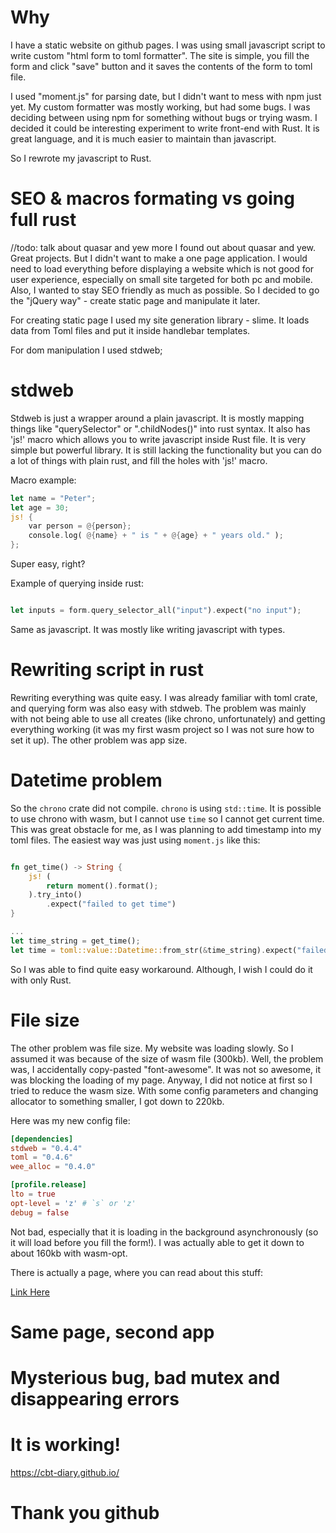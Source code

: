 # Why

I have a static website on github pages. I was using small javascript script to write custom "html form to toml formatter". The site is simple, you fill the form and click "save" button and it saves the contents of the form to toml file.

I used "moment.js" for parsing date, but I didn't want to mess with npm just yet. My custom formatter was mostly working, but had some bugs. I was deciding between using npm for something without bugs or trying wasm. I decided it could be interesting experiment to write front-end with Rust. It is great language, and it is much easier to maintain than javascript.

So I rewrote my javascript to Rust.

# SEO & macros formating vs going full rust

//todo: talk about quasar and yew more
I found out about quasar and yew. Great projects. But I didn't want to make a one page application. I would need to load everything before displaying a website which is not good for user experience, especially on small site targeted for both pc and mobile. Also, I wanted to stay SEO friendly as much as possible. So I decided to go the "jQuery way" - create static page and manipulate it later.

For creating static page I used my site generation library - slime. It loads data from Toml files and put it inside handlebar templates.

For dom manipulation I used stdweb;

# stdweb

Stdweb is just a wrapper around a plain javascript. It is mostly mapping things like "querySelector" or ".childNodes()" into rust syntax. It also has 'js!' macro which allows you to write javascript inside Rust file. It is very simple but powerful library. It is still lacking the functionality but you can do a lot of things with plain rust, and fill the holes with 'js!' macro.

Macro example:
```rust
let name = "Peter";
let age = 30;
js! {
    var person = @{person};
    console.log( @{name} + " is " + @{age} + " years old." );
};
```

Super easy, right?

Example of querying inside rust:
```rust

let inputs = form.query_selector_all("input").expect("no input");
```

Same as javascript. It was mostly like writing javascript with types.

# Rewriting script in rust

Rewriting everything was quite easy. I was already familiar with toml crate, and querying form was also easy with stdweb.
The problem was mainly with not being able to use all creates (like chrono, unfortunately) and getting everything working (it was my first wasm project so I was not sure how to set it up).
The other problem was app size.

# Datetime problem

So the `chrono` crate did not compile. `chrono` is using `std::time`. It is possible to use chrono with wasm, but I cannot use `time` so I cannot get current time. This was great obstacle for me, as I was planning to add timestamp into my toml files. The easiest way was just using `moment.js` like this:

```rust

fn get_time() -> String {
    js! (
        return moment().format();
    ).try_into()
        .expect("failed to get time")
}

...
let time_string = get_time();
let time = toml::value::Datetime::from_str(&time_string).expect("failed to parse date");
```
So I was able to find quite easy workaround. Although, I wish I could do it with only Rust.

# File size

The other problem was file size. My website was loading slowly. So I assumed it was because of the size of wasm file (300kb). Well, the problem was, I accidentally copy-pasted "font-awesome". It was not so awesome, it was blocking the loading of my page. Anyway, I did not notice at first so I tried to reduce the wasm size. With some config parameters and changing allocator to something smaller, I got down to 220kb.

Here was my new config file:
```toml
[dependencies]
stdweb = "0.4.4"
toml = "0.4.6"
wee_alloc = "0.4.0"

[profile.release]
lto = true
opt-level = 'z' # `s` or 'z'
debug = false
```

Not bad, especially that it is loading in the background asynchronously (so it will load before you fill the form!). I was actually able to get it down to about 160kb with wasm-opt.

There is actually a page, where you can read about this stuff:

[Link Here](https://rust-lang-nursery.github.io/rust-wasm/game-of-life/code-size.html)

# Same page, second app

# Mysterious bug, bad mutex and disappearing errors

# It is working!

https://cbt-diary.github.io/

# Thank you github